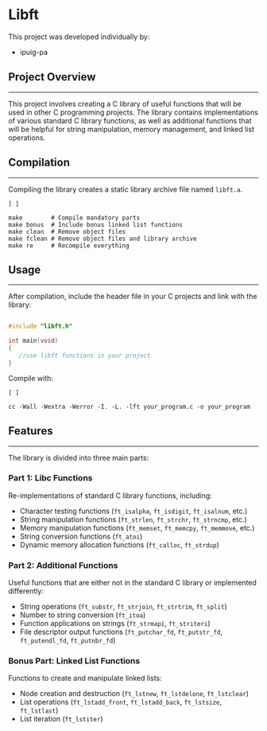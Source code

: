 # Libft

This project was developed individually by:

- ipuig-pa

## Project Overview

---

This project involves creating a C library of useful functions that will be used in other C programming projects. The library contains implementations of various standard C library functions, as well as additional functions that will be helpful for string manipulation, memory management, and linked list operations.

## Compilation

---

Compiling the library creates a static library archive file named `libft.a`.

```
[ ]

make        # Compile mandatory parts
make bonus  # Include bonus linked list functions
make clean  # Remove object files
make fclean # Remove object files and library archive
make re     # Recompile everything

```

## Usage

---

After compilation, include the header file in your C projects and link with the library:

```c

#include "libft.h"

int main(void)
{
   //use libft functions in your project
}

```

Compile with:

```
[ ]

cc -Wall -Wextra -Werror -I. -L. -lft your_program.c -o your_program
```

## Features

---

The library is divided into three main parts:

### Part 1: Libc Functions

Re-implementations of standard C library functions, including:

- Character testing functions (`ft_isalpha`, `ft_isdigit`, `ft_isalnum`, etc.)
- String manipulation functions (`ft_strlen`, `ft_strchr`, `ft_strncmp`, etc.)
- Memory manipulation functions (`ft_memset`, `ft_memcpy`, `ft_memmove`, etc.)
- String conversion functions (`ft_atoi`)
- Dynamic memory allocation functions (`ft_calloc`, `ft_strdup`)

### Part 2: Additional Functions

Useful functions that are either not in the standard C library or implemented differently:

- String operations (`ft_substr`, `ft_strjoin`, `ft_strtrim`, `ft_split`)
- Number to string conversion (`ft_itoa`)
- Function applications on strings (`ft_strmapi`, `ft_striteri`)
- File descriptor output functions (`ft_putchar_fd`, `ft_putstr_fd`, `ft_putendl_fd`, `ft_putnbr_fd`)

### Bonus Part: Linked List Functions

Functions to create and manipulate linked lists:

- Node creation and destruction (`ft_lstnew`, `ft_lstdelone`, `ft_lstclear`)
- List operations (`ft_lstadd_front`, `ft_lstadd_back`, `ft_lstsize`, `ft_lstlast`)
- List iteration  (`ft_lstiter`)
